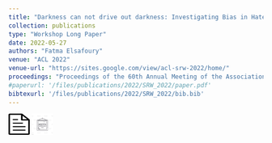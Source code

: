```yaml
---
title: "Darkness can not drive out darkness: Investigating Bias in Hate SpeechDetection Models"
collection: publications
type: "Workshop Long Paper"
date: 2022-05-27
authors: "Fatma Elsafoury"
venue: "ACL 2022"
venue-url: "https://sites.google.com/view/acl-srw-2022/home/"
proceedings: "Proceedings of the 60th Annual Meeting of the Association for Computational Linguistics: Student Research Workshop"
#paperurl: '/files/publications/2022/SRW_2022/paper.pdf'
bibtexurl: '/files/publications/2022/SRW_2022/bib.bib'
---
```

<a href="/files/publications/2022/SRW_2022/paper.pdf"><img src="/images/paper_symbol.png" alt="Link to paper" style="width:42px;height:42px;"></a>
<a href="/files/publications/2022/SRW_2022/ACL_SRW_2022_Poster.pdf"><img src="/images/poster_symbol.jpg" alt="Link to poster" style="width:42px;height:42px;"></a>
